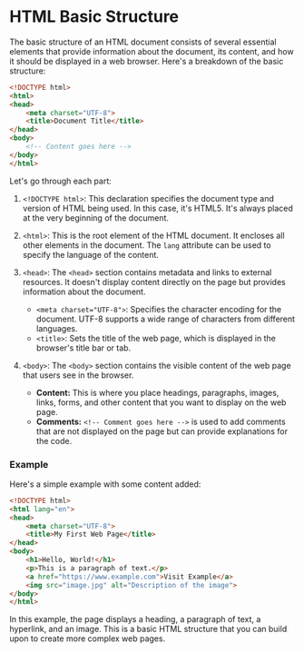 # HTML Basic Structure
The basic structure of an HTML document consists of several essential elements that provide information about the document, its content, and how it should be displayed in a web browser. Here's a breakdown of the basic structure:

```html
<!DOCTYPE html>
<html>
<head>
    <meta charset="UTF-8">
    <title>Document Title</title>
</head>
<body>
    <!-- Content goes here -->
</body>
</html>
```

Let's go through each part:

1. `<!DOCTYPE html>`: This declaration specifies the document type and version of HTML being used. In this case, it's HTML5. It's always placed at the very beginning of the document.

2. `<html>`: This is the root element of the HTML document. It encloses all other elements in the document. The `lang` attribute can be used to specify the language of the content.

3. `<head>`: The `<head>` section contains metadata and links to external resources. It doesn't display content directly on the page but provides information about the document.

   - `<meta charset="UTF-8">`: Specifies the character encoding for the document. UTF-8 supports a wide range of characters from different languages.
   - `<title>`: Sets the title of the web page, which is displayed in the browser's title bar or tab.

4. `<body>`: The `<body>` section contains the visible content of the web page that users see in the browser.

   - <b>Content:</b> This is where you place headings, paragraphs, images, links, forms, and other content that you want to display on the web page.
   - <b>Comments:</b> `<!-- Comment goes here -->` is used to add comments that are not displayed on the page but can provide explanations for the code.

### Example
Here's a simple example with some content added:

```html
<!DOCTYPE html>
<html lang="en">
<head>
    <meta charset="UTF-8">
    <title>My First Web Page</title>
</head>
<body>
    <h1>Hello, World!</h1>
    <p>This is a paragraph of text.</p>
    <a href="https://www.example.com">Visit Example</a>
    <img src="image.jpg" alt="Description of the image">
</body>
</html>
```

In this example, the page displays a heading, a paragraph of text, a hyperlink, and an image. This is a basic HTML structure that you can build upon to create more complex web pages.
